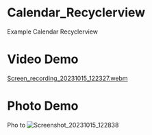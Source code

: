 # Calendar_Recyclerview
Example Calendar Recyclerview
# Video Demo
[Screen_recording_20231015_122327.webm](https://github.com/KhanhGaker/Calendar_Recyclerview/assets/144937229/397819a7-7d0e-4378-b51a-998c69c33d49)

# Photo Demo
Pho to
![Screenshot_20231015_122838](https://github.com/KhanhGaker/Calendar_Recyclerview/assets/144937229/ebd43a2c-ac06-4fd2-9099-e3ba65c70475)
